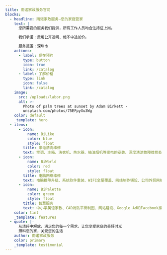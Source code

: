 ```yaml
---
title: 雨诺家政服务官网
blocks:
  - headline: 雨诺家政服务—您的家庭管家
    text: |
      您所需要的服务我们提供，所有工作人员均合法持证上岗。

      我们承诺：费用公开透明、绝不中途加价。

      服务范围：深圳市
    actions:
      - label: 现在预约
        type: button
        icon: true
        link: /catalog
      - label: 了解价格
        type: link
        icon: false
        link: /catalog
    image:
      src: /uploads/labor.png
      alt: >-
        Photo of palm trees at sunset by Adam Birkett -
        unsplash.com/photos/75EFpyXu3Wg
    color: default
    _template: hero
  - items:
      - icon:
          name: BiLike
          color: blue
          style: float
        title: 家电清洗维修
        text: 空调、冰箱、洗衣机、热水器、抽油烟机等家电的安装、深度清洁故障维修处理，插座、开关面板、小灯具、水龙头的安装更换
      - icon:
          name: BiWorld
          color: red
          style: float
        title: 电脑网络维修
        text: 电脑排障升级、系统软件重装、WIFI全屋覆盖、网线制作铺设、公司外贸网络方案、软路由、OpenWrt
      - icon:
          name: BiPalette
          color: green
          style: float
        title: 智慧服务
        text: 中小学英语家教、CAD消防平面制图、网站建设、Google Ad和Facebook推广、Midjourney和GPT4订阅
    color: tint
    _template: features
  - quote: |-
      从琐碎中解放，满足您的每一个需求，让您享受家庭的美好时光
      照料您的家，关爱您的生活
    author: 雨诺家政服务
    color: primary
    _template: testimonial
---
```





























